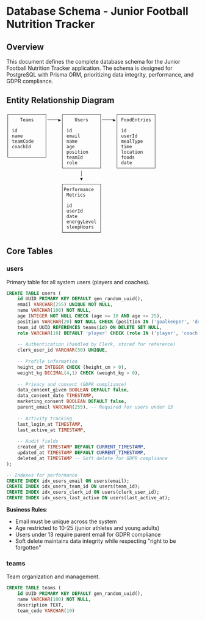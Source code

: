 # Database Schema - Junior Football Nutrition Tracker

## Overview

This document defines the complete database schema for the Junior Football Nutrition Tracker application. The schema is designed for PostgreSQL with Prisma ORM, prioritizing data integrity, performance, and GDPR compliance.

## Entity Relationship Diagram

```
┌─────────────┐     ┌─────────────┐     ┌─────────────┐
│    Teams    │────▶│    Users    │────▶│ FoodEntries │
│             │     │             │     │             │
│ id          │     │ id          │     │ id          │
│ name        │     │ email       │     │ userId      │
│ teamCode    │     │ name        │     │ mealType    │
│ coachId     │     │ age         │     │ time        │
│             │     │ position    │     │ location    │
└─────────────┘     │ teamId      │     │ foods       │
                    │ role        │     │ date        │
                    └─────────────┘     └─────────────┘
                           │
                           ▼
                    ┌─────────────┐
                    │Performance  │
                    │ Metrics     │
                    │             │
                    │ id          │
                    │ userId      │
                    │ date        │
                    │ energyLevel │
                    │ sleepHours  │
                    └─────────────┘
```

## Core Tables

### users
Primary table for all system users (players and coaches).

```sql
CREATE TABLE users (
    id UUID PRIMARY KEY DEFAULT gen_random_uuid(),
    email VARCHAR(255) UNIQUE NOT NULL,
    name VARCHAR(100) NOT NULL,
    age INTEGER NOT NULL CHECK (age >= 10 AND age <= 25),
    position VARCHAR(20) NOT NULL CHECK (position IN ('goalkeeper', 'defender', 'midfielder', 'forward')),
    team_id UUID REFERENCES teams(id) ON DELETE SET NULL,
    role VARCHAR(10) DEFAULT 'player' CHECK (role IN ('player', 'coach', 'admin')),
    
    -- Authentication (handled by Clerk, stored for reference)
    clerk_user_id VARCHAR(50) UNIQUE,
    
    -- Profile information
    height_cm INTEGER CHECK (height_cm > 0),
    weight_kg DECIMAL(4,1) CHECK (weight_kg > 0),
    
    -- Privacy and consent (GDPR compliance)
    data_consent_given BOOLEAN DEFAULT false,
    data_consent_date TIMESTAMP,
    marketing_consent BOOLEAN DEFAULT false,
    parent_email VARCHAR(255), -- Required for users under 13
    
    -- Activity tracking
    last_login_at TIMESTAMP,
    last_active_at TIMESTAMP,
    
    -- Audit fields
    created_at TIMESTAMP DEFAULT CURRENT_TIMESTAMP,
    updated_at TIMESTAMP DEFAULT CURRENT_TIMESTAMP,
    deleted_at TIMESTAMP -- Soft delete for GDPR compliance
);

-- Indexes for performance
CREATE INDEX idx_users_email ON users(email);
CREATE INDEX idx_users_team_id ON users(team_id);
CREATE INDEX idx_users_clerk_id ON users(clerk_user_id);
CREATE INDEX idx_users_last_active ON users(last_active_at);
```

**Business Rules**:
- Email must be unique across the system
- Age restricted to 10-25 (junior athletes and young adults)
- Users under 13 require parent email for GDPR compliance
- Soft delete maintains data integrity while respecting "right to be forgotten"

### teams
Team organization and management.

```sql
CREATE TABLE teams (
    id UUID PRIMARY KEY DEFAULT gen_random_uuid(),
    name VARCHAR(100) NOT NULL,
    description TEXT,
    team_code VARCHAR(10)
